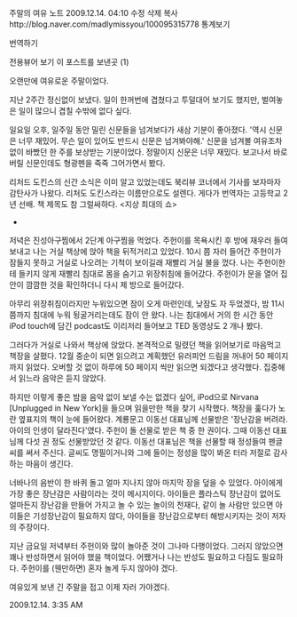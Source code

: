 주말의 여유   노트
2009.12.14. 04:10   수정   삭제
복사http://blog.naver.com/madlymissyou/100095315778
통계보기

번역하기

전용뷰어 보기
이 포스트를 보낸곳 (1)

오랜만에 여유로운 주말이었다.

지난 2주간 정신없이 보냈다.
일이 한꺼번에 겹쳤다고 투덜대어 보기도 했지만,
벌여놓은 일이 많으니 겹칠 수밖에 없다 싶다.

일요일 오후, 일주일 동안 밀린 신문들을 넘겨보다가 새삼 기분이 좋아졌다.
'역시 신문은 너무 재밌어. 무슨 일이 있어도 반드시 신문은 넘겨봐야해.'
신문을 넘겨볼 여유조차 없이 바빴던 한 주를 보상받는 기분이었다.
정말이지 신문은 너무 재밌다.
보고나서 바로 버릴 신문인데도 형광펜을 죽죽 그어가면서 봤다.

리처드 도킨스의 신간 소식은 이미 알고 있었는데도
북리뷰 코너에서 기사를 보자마자 감탄사가 나왔다.
리처도 도킨스라는 이름만으로도 설렌다.
게다가 번역자는 고등학교 2년 선배.
책 제목도 참 그럴싸하다.
<지상 최대의 쇼>

*
저녁은 진성아구찜에서 2단계 아구찜을 먹었다.
주헌이를 목욕시킨 후 방에 재우러 들여보내고 나는 거실 책상에 앉아 책을 뒤적거리고 있었다.
10시 쯤 자러 들어간 주헌이가 잠들지 못하고 거실로 나오려는 기척이 보이길래 재빨리 거실 불을 껐다.
나는 주헌이한테 들키지 않게 재빨리 침대로 몸을 숨기고 위장취침에 들어갔다.
주헌이가 문을 열어 집안이 깜깜한 것을 확인하더니 다시 제 방으로 들어갔다.

아무리 위장취침이라지만 누워있으면 잠이 오게 마련인데,
낮잠도 자 두었겠다, 밤 11시쯤까지 침대에 누워 뒹굴거리는데도 잠이 안 왔다.
나는 침대에서 거의 한 시간 동안 iPod touch에 담긴 podcast도 이리저리 들어보고 TED 동영상도 2 개나 봤다.

그러다가 거실로 나와서 책상에 앉았다.
본격적으로 밀렸던 책을 읽어보기로 마음먹고 책장을 살폈다.
12월 중순이 되면 읽으려고 계획했던 유러피언 드림을 꺼내어 50 페이지까지 읽었다.
오버할 것 없이 하루에 50 페이지 씩만 읽으면 되겠다고 생각했다.
집중해서 읽느라 음악은 듣지 않았다.

하지만 이렇게 좋은 밤을 음악 없이 보낼 수는 없겠다 싶어,
iPod으로 Nirvana [Unplugged in New York]을 들으며 읽을만한 책을 찾기 시작했다.
책장을 훑다가 노란 옆표지의 책이 눈에 들어왔다.
계룡문고 이동선 대표님께 선물받은 '장난감을 버려라. 아이의 인생이 달라진다'였다.
주헌이 돌 선물로 받은 책 중 한 권이다.
그때 이동선 대표님께 다섯 권 정도 선물받았던 것 같다.
이동선 대표님은 책을 선물할 때 정성들여 펜글씨를 써서 주신다.
글씨도 명필이거니와 그에 들이는 정성을 많이 봐온 터라 저절로 감사하는 마음이 생긴다.

너바나의 음반이 한 바퀴 돌고 얼마 지나지 않아 마지막 장을 덮을 수 있었다.
아이에게 가장 좋은 장난감은 사람이라는 것이 메시지이다.
아이들은 플라스틱 장난감이 없어도 얼마든지 장난감을 만들어 가지고 놀 수 있는 놀이의 천재다,
같이 놀 사람만 있으면 아이들은 기성장난감이 필요하지 않다,
아이들을 장난감으로부터 해방시키자는 것이 저자의 주장이다.

지난 금요일 저녁부터 주헌이와 많이 놀아준 것이 그나마 다행이었다.
그러지 않았으면 꽤나 반성하면서 읽어야 했을 책이었다.
어쨌거나 나는 반성도 필요하고 다짐도 필요하다.
주헌이를 (웬만하면) 혼자 놀게 두지 않아야 겠다.

여유있게 보낸 긴 주말을 접고 이제 자러 가야겠다.

2009.12.14. 3:35 AM
